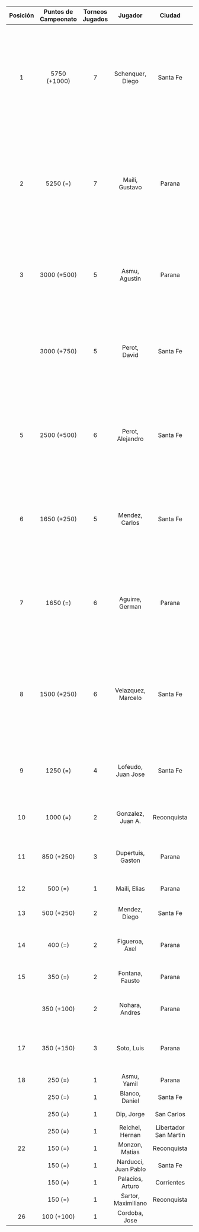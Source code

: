 |  Posición  |  Puntos de Campeonato  |  Torneos Jugados  |       Jugador        |        Ciudad         |  Afiliación  |                                    Puntos sumados                                    |
|:----------:|:----------------------:|:-----------------:|:--------------------:|:---------------------:|:------------:|:------------------------------------------------------------------------------------:|
|     1      |      5750 (+1000)      |         7         |   Schenquer, Diego   |       Santa Fe        |   Atemeli    | 1000 (T07) + 1000 (T08) + 1000 (T05) + 750 (T04) + 750 (T01) + 750 (T06) + 500 (T02) |
|     2      |        5250 (=)        |         7         |    Maili, Gustavo    |        Parana         |   Aspatem    | 1000 (T02) + 1000 (T01) + 1000 (T06) + 750 (T03) + 500 (T05) + 500 (T07) + 500 (T04) |
|     3      |      3000 (+500)       |         5         |    Asmu, Agustin     |        Parana         |   Aspatem    |              1000 (T03) + 750 (T05) + 500 (T08) + 500 (T01) + 250 (T02)              |
|            |      3000 (+750)       |         5         |     Perot, David     |       Santa Fe        |   Atemeli    |              1000 (T04) + 750 (T08) + 500 (T05) + 500 (T02) + 250 (T06)              |
|     5      |      2500 (+500)       |         6         |   Perot, Alejandro   |       Santa Fe        |   Atemeli    |        500 (T07) + 500 (T06) + 500 (T04) + 500 (T08) + 250 (T05) + 250 (T02)         |
|     6      |      1650 (+250)       |         5         |    Mendez, Carlos    |       Santa Fe        |   Atemeli    |              750 (T07) + 250 (T06) + 250 (T08) + 250 (T04) + 150 (T05)               |
|     7      |        1650 (=)        |         6         |   Aguirre, German    |        Parana         |   Aspatem    |        500 (T03) + 250 (T05) + 250 (T06) + 250 (T01) + 250 (T07) + 150 (T02)         |
|     8      |      1500 (+250)       |         6         |  Velazquez, Marcelo  |       Santa Fe        |   AteMeLi    |        250 (T05) + 250 (T07) + 250 (T01) + 250 (T08) + 250 (T02) + 250 (T04)         |
|     9      |        1250 (=)        |         4         |  Lofeudo, Juan Jose  |       Santa Fe        |   Atemeli    |                    500 (T01) + 250 (T02) + 250 (T05) + 250 (T04)                     |
|     10     |        1000 (=)        |         2         |  Gonzalez, Juan A.   |      Reconquista      |    ATMAR     |                                750 (T02) + 250 (T01)                                 |
|     11     |       850 (+250)       |         3         |  Dupertuis, Gaston   |        Parana         |   Aspatem    |                          500 (T06) + 250 (T08) + 100 (T05)                           |
|     12     |        500 (=)         |         1         |     Maili, Elias     |        Parana         |   Aspatem    |                                      500 (T03)                                       |
|     13     |       500 (+250)       |         2         |    Mendez, Diego     |       Santa Fe        |   Atemeli    |                                250 (T08) + 250 (T07)                                 |
|     14     |        400 (=)         |         2         |    Figueroa, Axel    |        Parana         |   Aspatem    |                                250 (T03) + 150 (T01)                                 |
|     15     |        350 (=)         |         2         |   Fontana, Fausto    |        Parana         |   Aspatem    |                                250 (T03) + 100 (T04)                                 |
|            |       350 (+100)       |         2         |    Nohara, Andres    |        Parana         | Tiro Federal |                                250 (T03) + 100 (T08)                                 |
|     17     |       350 (+150)       |         3         |      Soto, Luis      |        Parana         | Tiro Federal |                          150 (T08) + 100 (T05) + 100 (T04)                           |
|     18     |        250 (=)         |         1         |     Asmu, Yamil      |        Parana         |   Aspatem    |                                      250 (T03)                                       |
|            |        250 (=)         |         1         |    Blanco, Daniel    |       Santa Fe        |   Atemeli    |                                      250 (T04)                                       |
|            |        250 (=)         |         1         |      Dip, Jorge      |      San Carlos       |   Atemeli    |                                      250 (T06)                                       |
|            |        250 (=)         |         1         |   Reichel, Hernan    | Libertador San Martin |     CRL      |                                      250 (T01)                                       |
|     22     |        150 (=)         |         1         |    Monzon, Matias    |      Reconquista      |    ATMAR     |                                      150 (T02)                                       |
|            |        150 (=)         |         1         | Narducci, Juan Pablo |       Santa Fe        |   Atemeli    |                                      150 (T04)                                       |
|            |        150 (=)         |         1         |   Palacios, Arturo   |      Corrientes       |     FCTM     |                                      150 (T02)                                       |
|            |        150 (=)         |         1         | Sartor, Maximiliano  |      Reconquista      |    ATMAR     |                                      150 (T02)                                       |
|     26     |       100 (+100)       |         1         |    Cordoba, Jose     |                       |              |                                      100 (T08)                                       |
